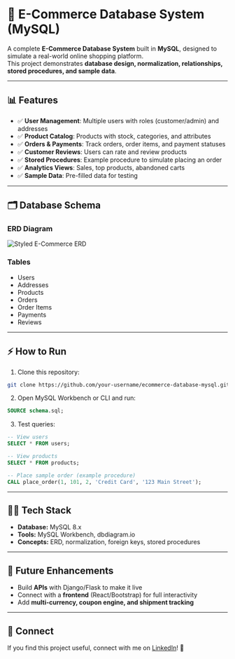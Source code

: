 # 🛒 E-Commerce Database System (MySQL)

A complete **E-Commerce Database System** built in **MySQL**, designed to simulate a real-world online shopping platform.  
This project demonstrates **database design, normalization, relationships, stored procedures, and sample data**.

---

## 📊 Features

- ✅ **User Management**: Multiple users with roles (customer/admin) and addresses  
- ✅ **Product Catalog**: Products with stock, categories, and attributes  
- ✅ **Orders & Payments**: Track orders, order items, and payment statuses  
- ✅ **Customer Reviews**: Users can rate and review products  
- ✅ **Stored Procedures**: Example procedure to simulate placing an order  
- ✅ **Analytics Views**: Sales, top products, abandoned carts  
- ✅ **Sample Data**: Pre-filled data for testing  

---

## 🗂️ Database Schema

### ERD Diagram
![Styled E-Commerce ERD](erd_styled.png)

### Tables
- Users  
- Addresses  
- Products  
- Orders  
- Order Items  
- Payments  
- Reviews  

---

## ⚡ How to Run

1. Clone this repository:
```bash
git clone https://github.com/your-username/ecommerce-database-mysql.git
````

2. Open MySQL Workbench or CLI and run:

```sql
SOURCE schema.sql;
```

3. Test queries:

```sql
-- View users
SELECT * FROM users;

-- View products
SELECT * FROM products;

-- Place sample order (example procedure)
CALL place_order(1, 101, 2, 'Credit Card', '123 Main Street');
```

---

## 🧑‍💻 Tech Stack

* **Database:** MySQL 8.x
* **Tools:** MySQL Workbench, dbdiagram.io
* **Concepts:** ERD, normalization, foreign keys, stored procedures

---

## 🌟 Future Enhancements

* Build **APIs** with Django/Flask to make it live
* Connect with a **frontend** (React/Bootstrap) for full interactivity
* Add **multi-currency, coupon engine, and shipment tracking**

---

## 🤝 Connect

If you find this project useful, connect with me on [LinkedIn](https://www.linkedin.com/)! 🚀




